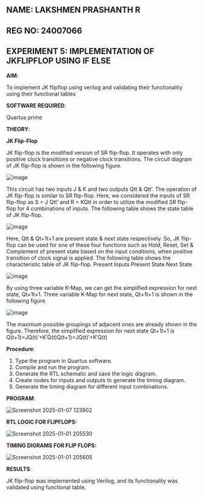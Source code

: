 ## NAME: LAKSHMEN PRASHANTH R
## REG NO: 24007066
## EXPERIMENT 5: IMPLEMENTATION OF JKFLIPFLOP USING IF ELSE

**AIM**: 

To implement  JK flipflop using verilog and validating their functionality using their functional tables

**SOFTWARE REQUIRED**:

Quartus prime

**THEORY**:

**JK Flip-Flop**

JK flip-flop is the modified version of SR flip-flop. It operates with only positive clock transitions or negative clock transitions. The circuit diagram of JK flip-flop is shown in the following figure.

![image](https://github.com/naavaneetha/JKFLIPFLOP-USING-IF-ELSE/assets/154305477/a649c30b-232b-4558-b188-fd6c09845180)


This circuit has two inputs J & K and two outputs Qtt & Qtt’. The operation of JK flip-flop is similar to SR flip-flop. Here, we considered the inputs of SR flip-flop as S = J Qtt’ and R = KQtt in order to utilize the modified SR flip-flop for 4 combinations of inputs. The following table shows the state table of JK flip-flop.

![image](https://github.com/naavaneetha/JKFLIPFLOP-USING-IF-ELSE/assets/154305477/c4360742-e8a8-4937-b089-c46c0433f9a3)

 
Here, Qtt & Qt+1t+1 are present state & next state respectively. So, JK flip-flop can be used for one of these four functions such as Hold, Reset, Set & Complement of present state based on the input conditions, when positive transition of clock signal is applied. The following table shows the characteristic table of JK flip-flop. Present Inputs Present State Next State
 
![image](https://github.com/naavaneetha/JKFLIPFLOP-USING-IF-ELSE/assets/154305477/6c275261-a6d5-4c37-a3a7-1e88ca11c4cd)

By using three variable K-Map, we can get the simplified expression for next state, Qt+1t+1. Three variable K-Map for next state, Qt+1t+1 is shown in the following figure.
 
![image](https://github.com/naavaneetha/JKFLIPFLOP-USING-IF-ELSE/assets/154305477/5174f41b-0ce0-4329-a372-6d1943ea6673)

The maximum possible groupings of adjacent ones are already shown in the figure. Therefore, the simplified expression for next state Qt+1t+1 is Q(t+1)=JQ(t)′+K′Q(t)Q(t+1)=JQ(t)′+K′Q(t)

**Procedure**:
1. Type the program in Quartus software.
2. Compile and run the program.
3. Generate the RTL schematic and save the logic diagram.
4. Create nodes for inputs and outputs to generate the timing diagram.
5. Generate the timing diagram for different input combinations.



**PROGRAM**:

![Screenshot 2025-01-07 123902](https://github.com/user-attachments/assets/57106414-c7d1-4b5e-9d72-ffbc1dadcfc0)



**RTL LOGIC FOR FLIPFLOPS:**

![Screenshot 2025-01-01 205530](https://github.com/user-attachments/assets/b3cf990b-2bee-4e15-822e-e7b24594dcdf)


**TIMING DIGRAMS FOR FLIP FLOPS:**

![Screenshot 2025-01-01 205605](https://github.com/user-attachments/assets/86837137-47c0-452b-8e7a-ec4cfc15735e)


**RESULTS**:

JK flip-flop was implemented using Verilog, and its functionality was validated using functional table.

